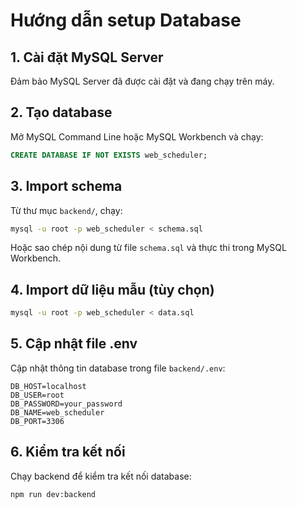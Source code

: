 # Hướng dẫn setup Database

## 1. Cài đặt MySQL Server
Đảm bảo MySQL Server đã được cài đặt và đang chạy trên máy.

## 2. Tạo database
Mở MySQL Command Line hoặc MySQL Workbench và chạy:

```sql
CREATE DATABASE IF NOT EXISTS web_scheduler;
```

## 3. Import schema
Từ thư mục `backend/`, chạy:

```bash
mysql -u root -p web_scheduler < schema.sql
```

Hoặc sao chép nội dung từ file `schema.sql` và thực thi trong MySQL Workbench.

## 4. Import dữ liệu mẫu (tùy chọn)
```bash
mysql -u root -p web_scheduler < data.sql
```

## 5. Cập nhật file .env
Cập nhật thông tin database trong file `backend/.env`:

```
DB_HOST=localhost
DB_USER=root
DB_PASSWORD=your_password
DB_NAME=web_scheduler
DB_PORT=3306
```

## 6. Kiểm tra kết nối
Chạy backend để kiểm tra kết nối database:

```bash
npm run dev:backend
``` 